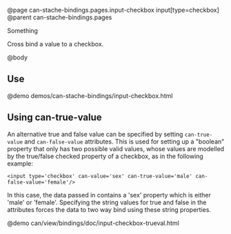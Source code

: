 @page can-stache-bindings.pages.input-checkbox input[type=checkbox]
@parent can-stache-bindings.pages

Something

Cross bind a value to a checkbox.

@body

## Use

@demo demos/can-stache-bindings/input-checkbox.html

## Using can-true-value

An alternative true and false value can be specified by setting `can-true-value` and
`can-false-value` attributes.  This is used for setting up a "boolean" property that only has two possible valid values, 
whose values are modelled by the true/false checked property of a checkbox, as in the following example:


```
<input type='checkbox' can-value='sex' can-true-value='male' can-false-value='female'/>
```

In this case, the data passed in contains a 'sex' property which is either 'male' or 'female'. Specifying the string values for true and false in the attributes forces the data to two way bind using these string properties.

@demo can/view/bindings/doc/input-checkbox-trueval.html
